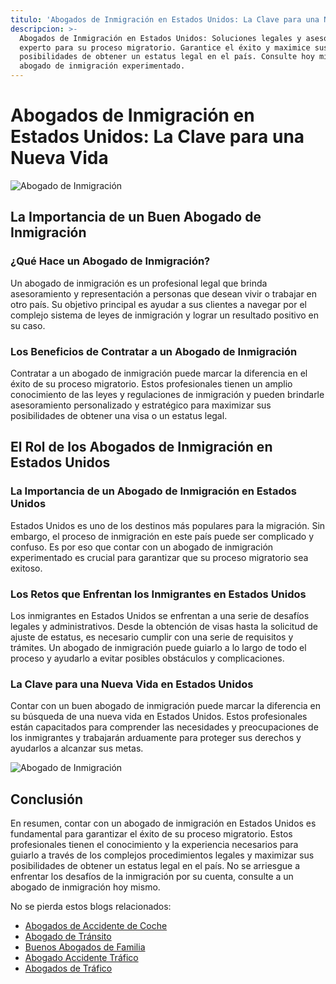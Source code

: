 ```yaml
---
titulo: 'Abogados de Inmigración en Estados Unidos: La Clave para una Nueva Vida'
descripcion: >-
  Abogados de Inmigración en Estados Unidos: Soluciones legales y asesoramiento
  experto para su proceso migratorio. Garantice el éxito y maximice sus
  posibilidades de obtener un estatus legal en el país. Consulte hoy mismo a un
  abogado de inmigración experimentado.
---
```




# Abogados de Inmigración en Estados Unidos: La Clave para una Nueva Vida




![Abogado de Inmigración](./img/abogado-de-inmigracion-usa-1.webp)


## La Importancia de un Buen Abogado de Inmigración

### ¿Qué Hace un Abogado de Inmigración?

Un abogado de inmigración es un profesional legal que brinda asesoramiento y representación a personas que desean vivir o trabajar en otro país. Su objetivo principal es ayudar a sus clientes a navegar por el complejo sistema de leyes de inmigración y lograr un resultado positivo en su caso.

### Los Beneficios de Contratar a un Abogado de Inmigración

Contratar a un abogado de inmigración puede marcar la diferencia en el éxito de su proceso migratorio. Estos profesionales tienen un amplio conocimiento de las leyes y regulaciones de inmigración y pueden brindarle asesoramiento personalizado y estratégico para maximizar sus posibilidades de obtener una visa o un estatus legal.

## El Rol de los Abogados de Inmigración en Estados Unidos

### La Importancia de un Abogado de Inmigración en Estados Unidos



Estados Unidos es uno de los destinos más populares para la migración. Sin embargo, el proceso de inmigración en este país puede ser complicado y confuso. Es por eso que contar con un abogado de inmigración experimentado es crucial para garantizar que su proceso migratorio sea exitoso.




### Los Retos que Enfrentan los Inmigrantes en Estados Unidos




Los inmigrantes en Estados Unidos se enfrentan a una serie de desafíos legales y administrativos. Desde la obtención de visas hasta la solicitud de ajuste de estatus, es necesario cumplir con una serie de requisitos y trámites. Un abogado de inmigración puede guiarlo a lo largo de todo el proceso y ayudarlo a evitar posibles obstáculos y complicaciones.




### La Clave para una Nueva Vida en Estados Unidos




Contar con un buen abogado de inmigración puede marcar la diferencia en su búsqueda de una nueva vida en Estados Unidos. Estos profesionales están capacitados para comprender las necesidades y preocupaciones de los inmigrantes y trabajarán arduamente para proteger sus derechos y ayudarlos a alcanzar sus metas.




![Abogado de Inmigración](./img/abogado-de-inmigracion-usa-2.webp)




## Conclusión

En resumen, contar con un abogado de inmigración en Estados Unidos es fundamental para garantizar el éxito de su proceso migratorio. Estos profesionales tienen el conocimiento y la experiencia necesarios para guiarlo a través de los complejos procedimientos legales y maximizar sus posibilidades de obtener un estatus legal en el país. No se arriesgue a enfrentar los desafíos de la inmigración por su cuenta, consulte a un abogado de inmigración hoy mismo.

No se pierda estos blogs relacionados:

- [Abogados de Accidente de Coche](abogados-accidente-coche)
- [Abogado de Tránsito](abogado-de-transito)
- [Buenos Abogados de Familia](buenos-abogados-de-familia)
- [Abogado Accidente Tráfico](abogado-accidente-trafico)
- [Abogados de Tráfico](abogados-de-trafico)


